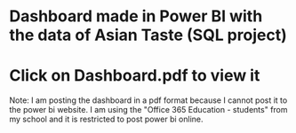 # Dashboard made in Power BI with the data of Asian Taste (SQL project)

# Click on **Dashboard.pdf** to view it

Note: I am posting the dashboard in a pdf format because I cannot post it to the power bi website. I am using the "Office 365 Education - students" from my school and it is restricted to post power bi online. 
